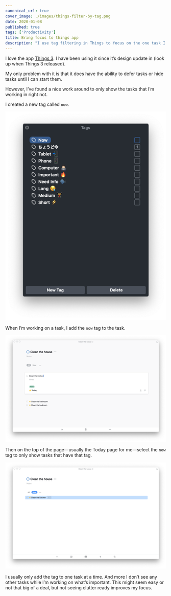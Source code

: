 ```yaml
---
canonical_url: true
cover_image: ./images/things-filter-by-tag.png
date: 2020-01-08
published: true
tags: ['Productivity']
title: Bring focus to things app
description: "I use tag filtering in Things to focus on the one task I'm working on."
---
```



I love the app [Things 3](https://culturedcode.com/things/). I have been using it since it’s design update in (look up when Things 3 released).

My only problem with it is that it does have the ability to defer tasks or hide tasks until I can start them.

However, I’ve found a nice work around to only show the tasks that I’m working in right not.

I created a new tag called `now`.

![Adding a new tag in Things tag manager](./images/things-new-tag.png)

When I’m working on a task, I add the `now` tag to the task.

![I add the now tag to my task](./images/things-a-tag.png)

Then on the top of the page—usually the Today page for me—select the `now` tag to only show tasks that have that tag.

![Filter tags to only now](./images/things-filter-by-tag.png)

I usually only add the tag to one task at a time. And more I don’t see any other tasks while I’m working on what’s important. This might seem easy or not that big of a deal, but not seeing clutter ready improves my focus.